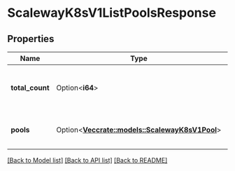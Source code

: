 # ScalewayK8sV1ListPoolsResponse

## Properties

Name | Type | Description | Notes
------------ | ------------- | ------------- | -------------
**total_count** | Option<**i64**> | The total number of pools that exists for the cluster | [optional]
**pools** | Option<[**Vec<crate::models::ScalewayK8sV1Pool>**](scaleway.k8s.v1.Pool.md)> | The paginated returned pools | [optional]

[[Back to Model list]](../README.md#documentation-for-models) [[Back to API list]](../README.md#documentation-for-api-endpoints) [[Back to README]](../README.md)


